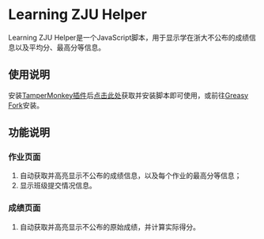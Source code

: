 # Learning ZJU Helper

Learning ZJU Helper是一个JavaScript脚本，用于显示学在浙大不公布的成绩信息以及平均分、最高分等信息。

## 使用说明
安装[TamperMonkey插件](https://www.tampermonkey.net/)后[点击此处](https://github.com/camel-exvl/Learning-ZJU-Helper/raw/master/Learning%20ZJU%20Helper.js)获取并安装脚本即可使用，或前往[Greasy Fork](https://greasyfork.org/zh-CN/scripts/470189-learning-zju-helper)安装。

## 功能说明

### 作业页面

1. 自动获取并高亮显示不公布的成绩信息，以及每个作业的最高分等信息；
2. 显示班级提交情况信息。

### 成绩页面

1. 自动获取并高亮显示不公布的原始成绩，并计算实际得分。